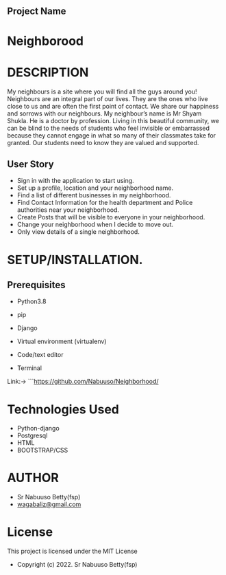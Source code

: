 ## Project Name
# Neighborood

# DESCRIPTION

My neighbours is a site where you will find all the guys around you!
Neighbours are an integral part of our lives.
They are the ones who live close
to us and are often the first point of contact.
We share our happiness and sorrows with our neighbours.
My neighbour’s name is Mr Shyam Shukla.
He is a doctor by profession.
Living in this beautiful community,
we can be blind to the needs of students who feel invisible
or embarrassed because they cannot engage
in what so many of their classmates take for granted.
Our students need to know they are valued and supported.

## User Story

* Sign in with the application to start using.
* Set up a profile, location and your neighborhood name.
* Find a list of different businesses in my neighborhood.
* Find Contact Information for the health department and Police authorities near your neighborhood.
* Create Posts that will be visible to everyone in your neighborhood.
* Change your neighborhood when I decide to move out.
* Only view details of a single neighborhood.

# **SETUP/INSTALLATION.**
## Prerequisites

- Python3.8

- pip

- Django 

- Virtual environment (virtualenv)

- Code/text editor

- Terminal

Link:-> ```https://github.com/Nabuuso/Neighborhood/

# Technologies Used

* Python-django
* Postgresql
* HTML
* BOOTSTRAP/CSS

# AUTHOR

* Sr Nabuuso Betty(fsp)
* wagabaliz@gmail.com

# License
This project is licensed under the MIT License 

* Copyright (c) 2022. Sr Nabuuso Betty(fsp)

